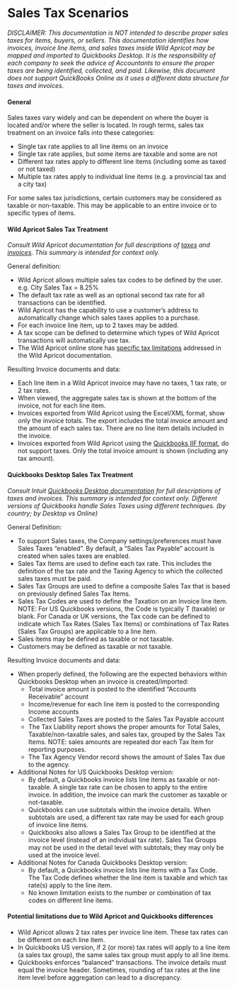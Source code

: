 # Sales Tax Scenarios



_DISCLAIMER: This documentation is NOT intended to describe proper sales taxes for items, buyers, or sellers. This documentation identifies how invoices, invoice line items, and sales taxes inside Wild Apricot may be mapped and imported to Quickbooks Desktop. It is the responsibility of each company to seek the advice of Accountants to ensure the proper taxes are being identified, collected, and paid. Likewise, this document does not support QuickBooks Online as it uses a different data structure for taxes and invoices._

#### General

Sales taxes vary widely and can be dependent on where the buyer is located and/or where the seller is located. In rough terms, sales tax treatment on an invoice falls into these categories:

* Single tax rate applies to all line items on an invoice
* Single tax rate applies, but some items are taxable and some are not
* Different tax rates apply to different line items \(including some as taxed or not taxed\)
* Multiple tax rates apply to individual line items \(e.g. a provincial tax and a city tax\)

For some sales tax jurisdictions, certain customers may be considered as taxable or non-taxable. This may be applicable to an entire invoice or to specific types of items.

#### Wild Apricot Sales Tax Treatment

_Consult Wild Apricot documentation for full descriptions of_ [_taxes_](https://gethelp.wildapricot.com/en/articles/44) _and_ [_invoices_](https://gethelp.wildapricot.com/en/categories/16-invoices)_. This summary is intended for context only._

General definition:

* Wild Apricot allows multiple sales tax codes to be defined by the user. e.g. City Sales Tax = 8.25%
* The default tax rate as well as an optional second tax rate for all transactions can be identified.
* Wild Apricot has the capability to use a customer’s address to automatically change which sales taxes applies to a purchase.
* For each invoice line item, up to 2 taxes may be added.
* A tax scope can be defined to determine which types of Wild Apricot transactions will automatically use tax.
* The Wild Apricot online store has [specific tax limitations](https://gethelp.wildapricot.com/en/articles/1570-online-store) addressed in the Wild Apricot documentation.

Resulting Invoice documents and data:

* Each line item in a Wild Apricot invoice may have no taxes, 1 tax rate, or 2 tax rates.
* When viewed, the aggregate sales tax is shown at the bottom of the invoice, not for each line item.
* Invoices exported from Wild Apricot using the Excel/XML format, show only the invoice totals. The export includes the total invoice amount and the amount of each sales tax. There are no line item details included in the invoice.
* Invoices exported from Wild Apricot using the [Quickbooks IIF format](https://gethelp.wildapricot.com/en/articles/69-exporting-to-quickbooks), do not support taxes. Only the total invoice amount is shown \(including any tax amount\).

#### Quickbooks Desktop Sales Tax Treatment

_Consult Intuit_ [_Quickbooks Desktop documentation_](https://quickbooks.intuit.com/learn-support/en-us/set-up-sales-taxes/set-up-sales-tax-in-quickbooks-desktop/00/203720) _for full descriptions of taxes and invoices. This summary is intended for context only. Different versions of Quickbooks handle Sales Taxes using different techniques. \(by country; by Desktop vs Online\)_

General Definition:

* To support Sales taxes, the Company settings/preferences must have Sales Taxes “enabled”. By default, a “Sales Tax Payable” account is created when sales taxes are enabled.
* Sales Tax Items are used to define each tax rate. This includes the definition of the tax rate and the Taxing Agency to which the collected sales taxes must be paid.
* Sales Tax Groups are used to define a composite Sales Tax that is based on previously defined Sales Tax Items.
* Sales Tax Codes are used to define the Taxation on an Invoice line item. NOTE: For US Quickbooks versions, the Code is typically T \(taxable\) or blank. For Canada or UK versions, the Tax code can be defined to indicate which Tax Rates \(Sales Tax Items\) or combinations of Tax Rates \(Sales Tax Groups\) are applicable to a line item.
* Sales items may be defined as taxable or not taxable.
* Customers may be defined as taxable or not taxable.

Resulting Invoice documents and data:

* When properly defined, the following are the expected behaviors within Quickbooks Desktop when an invoice is created/imported:
  * Total invoice amount is posted to the identified “Accounts Receivable” account
  * Income/revenue for each line item is posted to the corresponding Income accounts
  * Collected Sales Taxes are posted to the Sales Tax Payable account
  * The Tax Liability report shows the proper amounts for Total Sales, Taxable/non-taxable sales, and sales tax, grouped by the Sales Tax Items. NOTE: sales amounts are repeated dor each Tax Item for reporting purposes.
  * The Tax Agency Vendor record shows the amount of Sales Tax due to the agency.
* Additional Notes for US Quickbooks Desktop version:
  * By default, a Quickbooks invoice lists line items as taxable or not-taxable. A single tax rate can be chosen to apply to the entire invoice. In addition, the invoice can mark the customer as taxable or not-taxable.
  * Quickbooks can use subtotals within the invoice details. When subtotals are used, a different tax rate may be used for each group of invoice line items.
  * Quickbooks also allows a Sales Tax Group to be identified at the invoice level \(instead of an individual tax rate\). Sales Tax Groups may not be used in the detail level with subtotals; they may only be used at the invoice level.
* Additional Notes for Canada Quickbooks Desktop version:
  * By default, a Quickbooks invoice lists line items with a Tax Code. The Tax Code defines whether the line item is taxable and which tax rate\(s\) apply to the line item.
  * No known limitation exists to the number or combination of tax codes on different line items.

#### Potential limitations due to Wild Apricot and Quickbooks differences

* Wild Apricot allows 2 tax rates per invoice line item. These tax rates can be different on each line item.
* In Quickbooks US version, if 2 \(or more\) tax rates will apply to a line item \(a sales tax group\), the same sales tax group must apply to all line items.
* Quickbooks enforces “balanced” transactions. The invoice details must equal the invoice header. Sometimes, rounding of tax rates at the line item level before aggregation can lead to a discrepancy.

